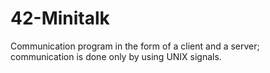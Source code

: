 # 42-Minitalk
Communication program in the form of a client and a server; communication is done only by using UNIX signals.
